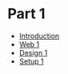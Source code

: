 # Part 1

* [Introduction](../module-introduction/README.md)
* [Web 1](../module-web-1/README.md)
* [Design 1](../module-design-1/README.md)
* [Setup 1](../module-setup-1/README.md)
